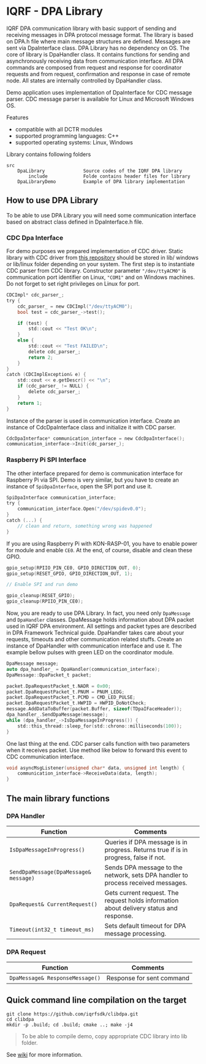 # IQRF - DPA Library

IQRF DPA communication library with basic support of sending and receiving messages in DPA protocol message format. The library is based on DPA.h file where main message structures are defined. Messages are sent via DpaInterface class. DPA Library has no dependency on OS. 
The core of library is DpaHandler class. It contains functions for sending and asynchronously receiving data from communication interface. All DPA commands are composed from request and response for coordinator requests and from request, confirmation and response in case of remote node. All states are internally controlled by DpaHandler class. 
 
Demo application uses implementation of DpaInterface for CDC message parser. CDC message parser is available for Linux and Microsoft Windows OS. 


Features
* compatible with all DCTR modules
* supported programming languages: C++
* supported operating systems: Linux, Windows


Library contains following folders
```
src 						
	DpaLibrary				Source codes of the IQRF DPA library
		include				Folde contains header files for library
	DpaLibraryDemo 			Example of DPA library implementation
```

## How to use DPA Library
To be able to use DPA Library you will need some communication interface based on abstract class defined in DpaInterface.h file.
 
### CDC Dpa Interface
For demo purposes we prepared implementation of CDC driver. Static library with CDC driver from [this repository](https://github.com/iqrfsdk/clibcdc-linux) should be stored in lib/ windows or lib/linux folder depending on your system.
The first step is to instantiate CDC parser from CDC library. Constructor parameter `"/dev/ttyACM0"` is communication port identifier on Linux, `"COM1"` and on Windows machines.  Do not forget to set right privileges on Linux for port. 
```c
CDCImpl* cdc_parser_;
try {
	cdc_parser_ = new CDCImpl("/dev/ttyACM0");
	bool test = cdc_parser_->test();

	if (test) {
		std::cout << "Test OK\n";
	}
	else {
		std::cout << "Test FAILED\n";
		delete cdc_parser_;
		return 2;
	}
}
catch (CDCImplException& e) {
	std::cout << e.getDescr() << "\n";
	if (cdc_parser_ != NULL) {
		delete cdc_parser_;
	}
	return 1;
}
```
Instance of the parser is used in communication interface. Create an instance of CdcDpaInterface class and initialize it with CDC parser.
```c
CdcDpaInterface* communication_interface = new CdcDpaInterface();
communication_interface->Init(cdc_parser_);
```

### Raspberry Pi SPI Interface
The other interface prepared for demo is communication interface for Raspberry Pi via SPI. Demo is very similar, but you have to create an instance of `SpiDpaInterface`, open the SPI port and use it. 

```c
SpiDpaInterface communication_interface;
try {
	communication_interface.Open("/dev/spidev0.0");
} 
catch (...) {
	// clean and return, something wrong was happened
}
```

If you are using Raspberry Pi with KON-RASP-01, you have to enable power for module and enable `CE0`. At the end, of course, disable and clean these GPIO. 
```c
gpio_setup(RPIIO_PIN_CE0, GPIO_DIRECTION_OUT, 0);
gpio_setup(RESET_GPIO, GPIO_DIRECTION_OUT, 1);

// Enable SPI and run demo

gpio_cleanup(RESET_GPIO);
gpio_cleanup(RPIIO_PIN_CE0);

```

Now, you are ready to use DPA Library. In fact, you need only `DpaMessage` and `DpaHandler` classes. DpaMessage holds information about DPA packet used in IQRF DPA environment. All settings and packet types are described in DPA Framework Technical guide.  DpaHandler takes care about your requests, timeouts and other communication related stuffs. 
Create an instance of DpaHandler with communication interface and use it. The example bellow pulses with green LED on the coordinator module.
```c
DpaMessage message;
auto dpa_handler_ = DpaHandler(communication_interface);
DpaMessage::DpaPacket_t packet;

packet.DpaRequestPacket_t.NADR = 0x00;
packet.DpaRequestPacket_t.PNUM = PNUM_LEDG;
packet.DpaRequestPacket_t.PCMD = CMD_LED_PULSE;
packet.DpaRequestPacket_t.HWPID = HWPID_DoNotCheck;
message.AddDataToBuffer(packet.Buffer, sizeof(TDpaIFaceHeader));
dpa_handler_.SendDpaMessage(message);
while (dpa_handler_->IsDpaMessageInProgress()) {
	std::this_thread::sleep_for(std::chrono::milliseconds(100));
}
```
One last thing at the end. CDC parser calls function with two parameters when it receives  packet. Use method like below to forward this event to CDC communication interface.
```c
void asyncMsgListener(unsigned char* data, unsigned int length) {
	communication_interface->ReceiveData(data, length);
}
```
## The main library functions
### DPA Handler
|Function|Comments|
|---|---|
|`IsDpaMessageInProgress()`|Queries if DPA message is in progress. Returns true if is in progress, false if not.|
|`SendDpaMessage(DpaMessage& message)`|Sends DPA message to the network, sets DPA handler to process received messages.|
|`DpaRequest& CurrentRequest()`|Gets current request. The request holds information about delivery status and response.|
|`Timeout(int32_t timeout_ms)`|Sets default timeout for DPA message processing.|

### DPA Request
|Function|Comments|
|---|---|
|`DpaMessage& ResponseMessage()`|Response for sent command|.

## Quick command line compilation on the target
```
git clone https://github.com/iqrfsdk/clibdpa.git
cd clibdpa
mkdir -p .build; cd .build; cmake ..; make -j4
```
>To be able to compile demo, copy appropriate CDC library into lib folder.


See [wiki](https://github.com/MICRORISC/iqrfsdk/wiki) for more information.
